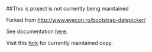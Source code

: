 ##This is project is not currently being maintained

Forked from http://www.eyecon.ro/bootstrap-datepicker/

See documentation [here](http://tarruda.github.com/bootstrap-datetimepicker/).

Visit this [fork](https://github.com/Eonasdan/bootstrap-datetimepicker) for currently maintained copy.
